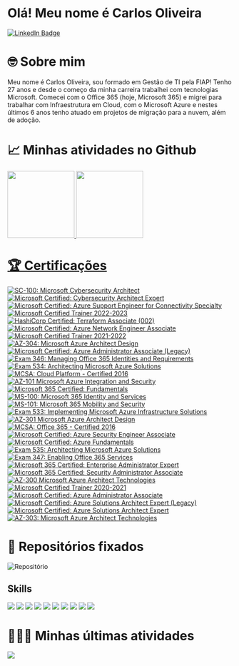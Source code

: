 # Olá! Meu nome é Carlos Oliveira
[![LinkedIn Badge](https://img.shields.io/badge/LinkedIn-Profile-informational?style=flat&logo=linkedin&logoColor=white&color=0D76A8)](https://www.linkedin.com/in/carlosdoliveira/)

# 🤓 Sobre mim

Meu nome é Carlos Oliveira, sou formado em Gestão de TI pela FIAP! Tenho 27 anos e desde o começo da minha carreira trabalhei com tecnologias Microsoft. Comecei com o Office 365 (hoje, Microsoft 365) e migrei para trabalhar com Infraestrutura em Cloud, com o Microsoft Azure e nestes últimos 6 anos tenho atuado em projetos de migração para a nuvem, além de adoção.

# 📈 Minhas atividades no Github
<div>
  <a href="https://github.com/carlosdoliveira">
  <img height="150em" src="https://github-readme-stats-git-masterrstaa-rickstaa.vercel.app/api?username=carlosdoliveira&count_private=true&show_icons=true&theme=onedark&include_all_commits=true&locale=pt-br"/>
  <img height="150em" src="https://github-readme-stats-git-masterrstaa-rickstaa.vercel.app/api/top-langs/?username=carlosdoliveira&count_private=true&show_icons=true&theme=onedark&layout=compact&hide=less,hack&locale=pt-br" />
</div>

# 🏆 Certificações
<!--START_SECTION:badges-->
[![SC-100: Microsoft Cybersecurity Architect](https://images.credly.com/size/96x96/images/c34a6df4-c7bd-461b-ac12-deab18ab6804/image.png)](http://www.credly.com/badges/2703a4b8-3ea1-47b0-bdf0-61195afb1175 "SC-100: Microsoft Cybersecurity Architect")
[![Microsoft Certified: Cybersecurity Architect Expert](https://images.credly.com/size/96x96/images/0ba22331-acf9-4e8a-8ce3-b4cc3d376040/image.png)](http://www.credly.com/badges/334d786b-9acd-4395-a6f7-38273e446b12 "Microsoft Certified: Cybersecurity Architect Expert")
[![Microsoft Certified: Azure Support Engineer for Connectivity Specialty](https://images.credly.com/size/96x96/images/963586bb-5903-400b-9b0a-33ebcf7f4313/image.png)](http://www.credly.com/badges/82fffa36-8b43-437c-9419-d7510d60b678 "Microsoft Certified: Azure Support Engineer for Connectivity Specialty")
[![Microsoft Certified Trainer 2022-2023](https://images.credly.com/size/96x96/images/bb4156e4-c2e1-4399-b03c-af6feb7a6cc4/image.png)](http://www.credly.com/badges/d410cec8-5e3d-48a6-8c98-659bdacdfaba "Microsoft Certified Trainer 2022-2023")
[![HashiCorp Certified: Terraform Associate (002)](https://images.credly.com/size/96x96/images/99289602-861e-4929-8277-773e63a2fa6f/image.png)](http://www.credly.com/badges/160c71eb-1b9d-427f-a39b-a51ab884691c "HashiCorp Certified: Terraform Associate (002)")
[![Microsoft Certified: Azure Network Engineer Associate](https://images.credly.com/size/96x96/images/c3a2e51d-7984-48cc-a4cb-88d4e8487037/azure-network-engineer-associate-600x600.png)](http://www.credly.com/badges/90f1fee2-c228-4188-847f-e0444d75ba9b "Microsoft Certified: Azure Network Engineer Associate")
[![Microsoft Certified Trainer 2021-2022](https://images.credly.com/size/96x96/images/a6ea4416-4f34-4a85-bc24-eb3fe32fd241/MCT-Microsoft_Certified_Trainer-600x600.png)](http://www.credly.com/badges/b85d7e61-72e7-4d88-9115-d299320b6939 "Microsoft Certified Trainer 2021-2022")
[![AZ-304: Microsoft Azure Architect Design](https://images.credly.com/size/96x96/images/bfdff01e-a9dd-41fc-9301-8a90585c19bb/EXAM-Expert-AZ-304-600x600.png)](http://www.credly.com/badges/7d84e4f0-ad97-4804-9589-15a108bd6fc4 "AZ-304: Microsoft Azure Architect Design")
[![Microsoft Certified: Azure Administrator Associate (Legacy)](https://images.credly.com/size/96x96/images/f39519e4-fc12-4296-9a20-28d0a3755171/azure-administrator-associate.png)](http://www.credly.com/badges/13b215c9-6c5a-4afb-bc03-6bb9f77f2c7a "Microsoft Certified: Azure Administrator Associate (Legacy)")
[![Exam 346: Managing Office 365 Identities and Requirements](https://images.credly.com/size/96x96/images/68236c47-bc97-4db0-8843-135f3ec8da53/Managing_Office_365_Identities_and_Requirements-01.png)](http://www.credly.com/badges/9b6388e7-7b4d-47d7-8845-ae6c57d47f65 "Exam 346: Managing Office 365 Identities and Requirements")
[![Exam 534: Architecting Microsoft Azure Solutions](https://images.credly.com/size/96x96/images/8c6dbe49-15cf-4982-9406-ec65b75a4576/Microsoft_Exam534.png)](http://www.credly.com/badges/e5c40a1f-5149-47de-b952-e42cc96e6bc2 "Exam 534: Architecting Microsoft Azure Solutions")
[![MCSA: Cloud Platform - Certified 2016](https://images.credly.com/size/96x96/images/a5873bc2-5dc0-4f52-9337-cbf879219d82/MCSA_Cloud_Platform-01.png)](http://www.credly.com/badges/cc09a0d0-6e5c-4fc1-a0df-5517d7a78417 "MCSA: Cloud Platform - Certified 2016")
[![AZ-101 Microsoft Azure Integration and Security](https://images.credly.com/size/96x96/images/51257c76-bf3c-4a65-85f7-cd25c7897396/exam-az101.png)](http://www.credly.com/badges/6ffab7a3-aac3-4405-b85d-ed89f4e63a04 "AZ-101 Microsoft Azure Integration and Security")
[![Microsoft 365 Certified: Fundamentals](https://images.credly.com/size/96x96/images/0c6d9839-f468-4adc-987d-5cfae4a9ee67/image.png)](http://www.credly.com/badges/44a7eb1a-0d8a-4a69-a9b3-a17aa430e0e1 "Microsoft 365 Certified: Fundamentals")
[![MS-100: Microsoft 365 Identity and Services](https://images.credly.com/size/96x96/images/0c7981d8-e5c6-44c9-8bd6-563664c609cd/exam-ms100-600x600.png)](http://www.credly.com/badges/b9062313-2d57-4c72-9a52-eb47d54825ce "MS-100: Microsoft 365 Identity and Services")
[![MS-101: Microsoft 365 Mobility and Security](https://images.credly.com/size/96x96/images/f5aaf5dc-9ef4-4ecd-8886-a68c83e32fc5/exam-ms100_1-600x600.png)](http://www.credly.com/badges/06649ea1-7d0d-47a3-bc3f-723ad2ebafe0 "MS-101: Microsoft 365 Mobility and Security")
[![Exam 533: Implementing Microsoft Azure Infrastructure Solutions](https://images.credly.com/size/96x96/images/903f1857-34da-40a0-9316-d1e2b48cd34d/Microsoft_Exam533.png)](http://www.credly.com/badges/9d72ed88-d8a3-49af-831c-245bc7343c40 "Exam 533: Implementing Microsoft Azure Infrastructure Solutions")
[![AZ-301 Microsoft Azure Architect Design](https://images.credly.com/size/96x96/images/28004779-9175-4fc8-be6f-448663c9422b/exam-az301-600x600.png)](http://www.credly.com/badges/2cfe6ae5-08d8-47b8-842f-0e029304f8a3 "AZ-301 Microsoft Azure Architect Design")
[![MCSA: Office 365 - Certified 2016](https://images.credly.com/size/96x96/images/83c02517-2555-4ff7-90b7-990d8e720cca/MCSA_Office_365-01.png)](http://www.credly.com/badges/b9d0802a-8608-41ef-af31-e0f36468e88d "MCSA: Office 365 - Certified 2016")
[![Microsoft Certified: Azure Security Engineer Associate](https://images.credly.com/size/96x96/images/1ad16b6f-2c71-4a2e-ae74-ec69c4766039/azure-security-engineer-associate600x600.png)](http://www.credly.com/badges/f0f56f64-ccfe-4259-8290-7e07b65a78bf "Microsoft Certified: Azure Security Engineer Associate")
[![Microsoft Certified: Azure Fundamentals](https://images.credly.com/size/96x96/images/be8fcaeb-c769-4858-b567-ffaaa73ce8cf/image.png)](http://www.credly.com/badges/864e5a1b-5c30-4923-81e1-43f61e729dc5 "Microsoft Certified: Azure Fundamentals")
[![Exam 535: Architecting Microsoft Azure Solutions](https://images.credly.com/size/96x96/images/f0f3e598-029a-46a2-b1f2-1ff851f2e8e5/Microsoft_Exam534.png)](http://www.credly.com/badges/4c4556e6-f02c-459d-842c-1281496779da "Exam 535: Architecting Microsoft Azure Solutions")
[![Exam 347: Enabling Office 365 Services](https://images.credly.com/size/96x96/images/3c0854c4-466c-4e77-92a3-50cc667634fb/Enabling_Office_365_Services-01.png)](http://www.credly.com/badges/2567ab3f-901a-403e-a078-69947151b177 "Exam 347: Enabling Office 365 Services")
[![Microsoft 365 Certified: Enterprise Administrator Expert](https://images.credly.com/size/96x96/images/dfa4cb20-16ed-42ca-90a5-6528b62ee651/microsoft365-enterprise-adminstrator-expert-600x600.png)](http://www.credly.com/badges/a9afc29a-ff40-49c2-aa38-77470f5334ed "Microsoft 365 Certified: Enterprise Administrator Expert")
[![Microsoft 365 Certified: Security Administrator Associate](https://images.credly.com/size/96x96/images/e1b12077-7be7-493a-8b7a-afa6e58182ce/microsoft365-security-administrator-associate-600x600.png)](http://www.credly.com/badges/84ee6c7b-81dc-4972-b3f9-41e43bb1d4f9 "Microsoft 365 Certified: Security Administrator Associate")
[![AZ-300 Microsoft Azure Architect Technologies](https://images.credly.com/size/96x96/images/c66ddfa8-4e9d-41e4-bf98-244a4d55a14e/exam-az300-600x600.png)](http://www.credly.com/badges/a5a13a90-0749-48ef-b19d-2fac4ffbfee5 "AZ-300 Microsoft Azure Architect Technologies")
[![Microsoft Certified Trainer 2020-2021](https://images.credly.com/size/96x96/images/c325c7c0-5fa6-4e59-be29-cd13c9417549/MCT-Microsoft_Certified_Trainer.png)](http://www.credly.com/badges/3bba4fb6-7b93-4df4-8cff-b18a27e1579c "Microsoft Certified Trainer 2020-2021")
[![Microsoft Certified: Azure Administrator Associate](https://images.credly.com/size/96x96/images/336eebfc-0ac3-4553-9a67-b402f491f185/azure-administrator-associate-600x600.png)](http://www.credly.com/badges/d9f4dea4-ebbe-46da-a56d-1f0bca2cae36 "Microsoft Certified: Azure Administrator Associate")
[![Microsoft Certified: Azure Solutions Architect Expert (Legacy)](https://images.credly.com/size/96x96/images/649069f9-27f1-4d2b-92bc-c674bc67bd02/azure-solutions-architect-expert-600x600.png)](http://www.credly.com/badges/cc83947d-29b1-4dd5-8ccf-6e3ebadae701 "Microsoft Certified: Azure Solutions Architect Expert (Legacy)")
[![Microsoft Certified: Azure Solutions Architect Expert](https://images.credly.com/size/96x96/images/987adb7e-49be-4e24-b67e-55986bd3fe66/azure-solutions-architect-expert-600x600.png)](http://www.credly.com/badges/29c41775-0390-49c2-b576-216c92a6f2b1 "Microsoft Certified: Azure Solutions Architect Expert")
[![AZ-303: Microsoft Azure Architect Technologies](https://images.credly.com/size/96x96/images/285339cc-675a-4b1a-bdd9-283868af2fc8/EXAM-Expert-AZ-303-600x600.png)](http://www.credly.com/badges/99201c44-4006-445b-b5ce-650212c3483c "AZ-303: Microsoft Azure Architect Technologies")
<!--END_SECTION:badges-->
 
# 📌 Repositórios fixados
![Repositório](https://github-readme-stats.vercel.app/api/pin/?username=carlosdoliveira&repo=terraform-landing-zone&theme=onedark)

## Skills
![](https://img.shields.io/badge/Tools-Docker-informational?style=flat&logo=docker&logoColor=white&color=4AB197)
![](https://img.shields.io/badge/Tools-NGINX-informational?style=flat&logo=nginx&logoColor=white&color=4AB197)
![](https://img.shields.io/badge/Tools-GitHub-informational?style=flat&logo=GitHub&logoColor=white&color=4AB197)
![](https://img.shields.io/badge/Tools-Azure%20Devops-informational?style=flat&logo=azuredevops&logoColor=white&color=0078D7)
![](https://img.shields.io/badge/IaC-Terraform-informational?style=flat&logo=terraform&logoColor=white&color=7B42BC)
![](https://img.shields.io/badge/IaC-Ansible-informational?style=flat&logo=ansible&logoColor=white&color=EE0000)
![](https://img.shields.io/badge/Clouds-Microsoft%20Azure-informational?style=flat&logo=microsoftazure&logoColor=white&color=0078D4)
![](https://img.shields.io/badge/Clouds-GCP-informational?style=flat&logo=googlecloud&logoColor=white&color=4285F4)
![](https://img.shields.io/badge/Languages-Python-informational?style=flat&logo=python&logoColor=white&color=3776AB)
![](https://img.shields.io/badge/Languages-Powershell-informational?style=flat&logo=powershell&logoColor=white&color=5391FE)

# 👩🏻‍💻 Minhas últimas atividades 
[![](https://github-readme-stats.vercel.app/api/wakatime?username=carlosdoliveira&theme=onedark&compact=true)](https://github.com/carlosdoliveira/carlosdoliveira)
